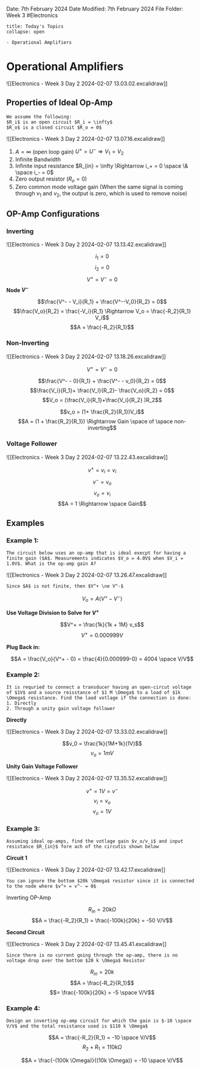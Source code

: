Date: 7th February 2024
Date Modified: 7th February 2024
File Folder: Week 3
#Electronics

```ad-abstract
title: Today's Topics
collapse: open

- Operational Amplifiers

```

# Operational Amplifiers

![[Electronics - Week 3 Day 2 2024-02-07 13.03.02.excalidraw]]

## Properties of Ideal Op-Amp

```ad-note
We assume the following:
$R_i$ is an open circuit $R_i = \infty$
$R_o$ is a closed circuit $R_o = 0$
```

![[Electronics - Week 3 Day 2 2024-02-07 13.07.16.excalidraw]]



1. $A = \infty$ (open loop gain) $U^+ = U^- \Rightarrow V_1 = V_2$
2. Infinite Bandwidth
3. Infinite input resistance $R_{in} = \infty \Rightarrow i_+ = 0 \space \& \space i_- = 0$
4. Zero output resistor ($R_o = 0$)
5. Zero common mode voltage gain (When the same signal is coming through $v_1$ and $v_2$, the output is zero, which is used to remove noise)

## OP-Amp Configurations

### Inverting

![[Electronics - Week 3 Day 2 2024-02-07 13.13.42.excalidraw]]

$$i_1 = 0$$
$$i_2 = 0$$
$$V^+ = V^- = 0$$
**Node $V^-$**

$$\frac{V^- - V_i}{R_1} + \frac{V^--V_0}{R_2} = 0$$
$$\frac{V_o}{R_2} = \frac{-V_i}{R_1} \Rightarrow V_o = \frac{-R_2}{R_1} V_i$$
$$A = \frac{-R_2}{R_1}$$

### Non-Inverting

![[Electronics - Week 3 Day 2 2024-02-07 13.18.26.excalidraw]]

$$V^+ = V^- = 0$$

$$\frac{V^- - 0}{R_1} + \frac{V^- - v_0}{R_2} = 0$$
$$\frac{V_i}{R_1}+ \frac{V_I}{R_2}- \frac{V_o}{R_2} = 0$$
$$V_o = (\frac{V_i}{R_1}+\frac{V_i}{R_2} )R_2$$

$$v_o = (1+ \frac{R_2}{R_1})V_i$$
$$A = (1 + \frac{R_2}{R_1}) \Rightarrow Gain \space of \space non-inverting$$
### Voltage Follower

![[Electronics - Week 3 Day 2 2024-02-07 13.22.43.excalidraw]]

$$v^+ = v_i = v_i$$
$$v^- = v_o$$
$$v_o = v_i$$
$$A = 1 \Rightarrow \space Gain$$

## Examples

### Example 1:

```ad-question
The circuit below uses an op-amp that is ideal execpt for having a finite gain ($A$. Measurements indicates $V_o = 4.0V$ when $V_i = 1.0V$. What is the op-amp gain A?
```

![[Electronics - Week 3 Day 2 2024-02-07 13.26.47.excalidraw]]

```ad-important
Since $A$ is not finite, then $V^+ \ne V^-$
```

$$V_o = A(V^+ - V^-)$$

**Use Voltage Division to Solve for $V^+$**

$$V^+ = \frac{1k}{1k + 1M} v_s$$
$$V^+ = 0.000999V$$

**Plug Back in:**

$$A = \frac{V_o}{V^+ - 0} = \frac{4}{0.000999-0} = 4004 \space V/V$$

### Example 2:

```ad-question
It is requried to connect a transducer having an open-circut voltage of $1V$ and a source reisstance of $1 M \Omega$ to a load of $1k \Omega$ resistance. Find the laod votlage if the connection is done:
1. Directly
2. Through a unity gain voltage follower
```

**Directly**

![[Electronics - Week 3 Day 2 2024-02-07 13.33.02.excalidraw]]

$$v_0 = \frac{1k}{1M+1k}(1V)$$
$$v_o = 1mV$$

**Unity Gain Voltage Follower**

![[Electronics - Week 3 Day 2 2024-02-07 13.35.52.excalidraw]]

$$v^+ = 1V = v^-$$
$$v_i = v_o$$
$$v_o = 1V$$

### Example 3:

```ad-question
Assuming ideal op-amps, find the votlage gain $v_o/v_i$ and input resistance $R_{in}$ fore ach of the circutis shown below
```

**Circuit 1**

![[Electronics - Week 3 Day 2 2024-02-07 13.42.17.excalidraw]]

```ad-important
You can ignore the bottom $20k \Omega$ resistor since it is connected to the node where $v^+ = v^- = 0$
```

Inverting OP-Amp

$$R_{in} = 20k \Omega$$
$$A = \frac{-R_2}{R_1} = \frac{-100k}{20k} = -50 V/V$$


**Second Circuit**

![[Electronics - Week 3 Day 2 2024-02-07 13.45.41.excalidraw]]

```ad-note
Since there is no current going through the op-amp, there is no voltage drop over the bottom $20 k \Omega$ Resistor
```
$$R_{in} = 20k$$
$$A = \frac{-R_2}{R_1}$$
$$= \frac{-100k}{20k} = -5 \space V/V$$
### Example 4:

```ad-question
Design an inverting op-amp circuit for which the gain is $-10 \space V/V$ and the total resistance used is $110 k \Omega$
```

$$A = \frac{-R_2}{R_1} = -10 \space V/V$$
$$R_2 + R_1 = 110k \Omega$$

$$A = \frac{-(100k \Omega)}{(10k \Omega)} = -10 \space V/V$$

